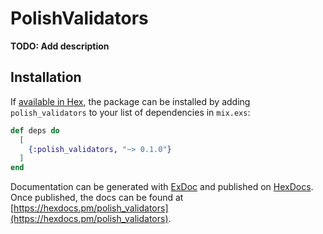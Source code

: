 # PolishValidators

**TODO: Add description**

## Installation

If [available in Hex](https://hex.pm/docs/publish), the package can be installed
by adding `polish_validators` to your list of dependencies in `mix.exs`:

```elixir
def deps do
  [
    {:polish_validators, "~> 0.1.0"}
  ]
end
```

Documentation can be generated with [ExDoc](https://github.com/elixir-lang/ex_doc)
and published on [HexDocs](https://hexdocs.pm). Once published, the docs can
be found at [https://hexdocs.pm/polish_validators](https://hexdocs.pm/polish_validators).

